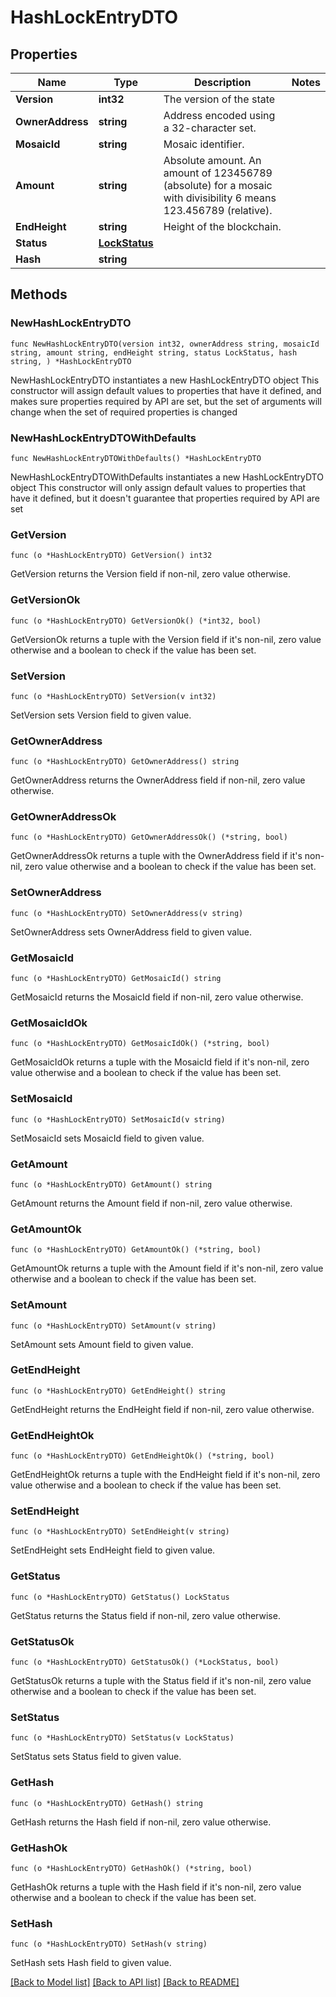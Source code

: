 # HashLockEntryDTO

## Properties

Name | Type | Description | Notes
------------ | ------------- | ------------- | -------------
**Version** | **int32** | The version of the state | 
**OwnerAddress** | **string** | Address encoded using a 32-character set. | 
**MosaicId** | **string** | Mosaic identifier. | 
**Amount** | **string** | Absolute amount. An amount of 123456789 (absolute) for a mosaic with divisibility 6 means 123.456789 (relative). | 
**EndHeight** | **string** | Height of the blockchain. | 
**Status** | [**LockStatus**](LockStatus.md) |  | 
**Hash** | **string** |  | 

## Methods

### NewHashLockEntryDTO

`func NewHashLockEntryDTO(version int32, ownerAddress string, mosaicId string, amount string, endHeight string, status LockStatus, hash string, ) *HashLockEntryDTO`

NewHashLockEntryDTO instantiates a new HashLockEntryDTO object
This constructor will assign default values to properties that have it defined,
and makes sure properties required by API are set, but the set of arguments
will change when the set of required properties is changed

### NewHashLockEntryDTOWithDefaults

`func NewHashLockEntryDTOWithDefaults() *HashLockEntryDTO`

NewHashLockEntryDTOWithDefaults instantiates a new HashLockEntryDTO object
This constructor will only assign default values to properties that have it defined,
but it doesn't guarantee that properties required by API are set

### GetVersion

`func (o *HashLockEntryDTO) GetVersion() int32`

GetVersion returns the Version field if non-nil, zero value otherwise.

### GetVersionOk

`func (o *HashLockEntryDTO) GetVersionOk() (*int32, bool)`

GetVersionOk returns a tuple with the Version field if it's non-nil, zero value otherwise
and a boolean to check if the value has been set.

### SetVersion

`func (o *HashLockEntryDTO) SetVersion(v int32)`

SetVersion sets Version field to given value.


### GetOwnerAddress

`func (o *HashLockEntryDTO) GetOwnerAddress() string`

GetOwnerAddress returns the OwnerAddress field if non-nil, zero value otherwise.

### GetOwnerAddressOk

`func (o *HashLockEntryDTO) GetOwnerAddressOk() (*string, bool)`

GetOwnerAddressOk returns a tuple with the OwnerAddress field if it's non-nil, zero value otherwise
and a boolean to check if the value has been set.

### SetOwnerAddress

`func (o *HashLockEntryDTO) SetOwnerAddress(v string)`

SetOwnerAddress sets OwnerAddress field to given value.


### GetMosaicId

`func (o *HashLockEntryDTO) GetMosaicId() string`

GetMosaicId returns the MosaicId field if non-nil, zero value otherwise.

### GetMosaicIdOk

`func (o *HashLockEntryDTO) GetMosaicIdOk() (*string, bool)`

GetMosaicIdOk returns a tuple with the MosaicId field if it's non-nil, zero value otherwise
and a boolean to check if the value has been set.

### SetMosaicId

`func (o *HashLockEntryDTO) SetMosaicId(v string)`

SetMosaicId sets MosaicId field to given value.


### GetAmount

`func (o *HashLockEntryDTO) GetAmount() string`

GetAmount returns the Amount field if non-nil, zero value otherwise.

### GetAmountOk

`func (o *HashLockEntryDTO) GetAmountOk() (*string, bool)`

GetAmountOk returns a tuple with the Amount field if it's non-nil, zero value otherwise
and a boolean to check if the value has been set.

### SetAmount

`func (o *HashLockEntryDTO) SetAmount(v string)`

SetAmount sets Amount field to given value.


### GetEndHeight

`func (o *HashLockEntryDTO) GetEndHeight() string`

GetEndHeight returns the EndHeight field if non-nil, zero value otherwise.

### GetEndHeightOk

`func (o *HashLockEntryDTO) GetEndHeightOk() (*string, bool)`

GetEndHeightOk returns a tuple with the EndHeight field if it's non-nil, zero value otherwise
and a boolean to check if the value has been set.

### SetEndHeight

`func (o *HashLockEntryDTO) SetEndHeight(v string)`

SetEndHeight sets EndHeight field to given value.


### GetStatus

`func (o *HashLockEntryDTO) GetStatus() LockStatus`

GetStatus returns the Status field if non-nil, zero value otherwise.

### GetStatusOk

`func (o *HashLockEntryDTO) GetStatusOk() (*LockStatus, bool)`

GetStatusOk returns a tuple with the Status field if it's non-nil, zero value otherwise
and a boolean to check if the value has been set.

### SetStatus

`func (o *HashLockEntryDTO) SetStatus(v LockStatus)`

SetStatus sets Status field to given value.


### GetHash

`func (o *HashLockEntryDTO) GetHash() string`

GetHash returns the Hash field if non-nil, zero value otherwise.

### GetHashOk

`func (o *HashLockEntryDTO) GetHashOk() (*string, bool)`

GetHashOk returns a tuple with the Hash field if it's non-nil, zero value otherwise
and a boolean to check if the value has been set.

### SetHash

`func (o *HashLockEntryDTO) SetHash(v string)`

SetHash sets Hash field to given value.



[[Back to Model list]](../README.md#documentation-for-models) [[Back to API list]](../README.md#documentation-for-api-endpoints) [[Back to README]](../README.md)


